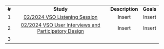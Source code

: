 |       |                                                                                                                                                                                             |                 |           |
| :---: | :-----------------------------------------------------------------------------------------------------------------------------------------------------------------------------------------: | :-------------: | :-------: |
| **#** |                                                                                          **Study**                                                                                          | **Description** | **Goals** |
|   1   | [02/2024 VSO Listening Session](https://github.com/department-of-veterans-affairs/va.gov-team/blob/master/products/accredited-representative-facing/research/01-23-24-listening-session.md) |      Insert     |   Insert  |
|   2   | [02/2024 VSO User Interviews and Participatory Design](https://github.com/department-of-veterans-affairs/va.gov-team/blob/master/products/accredited-representative-facing/research/02-2024-user-interviews.md)                                                                    |      Insert     |   Insert  |
|   3   |                                                                                                                                                                                             |                 |           |
